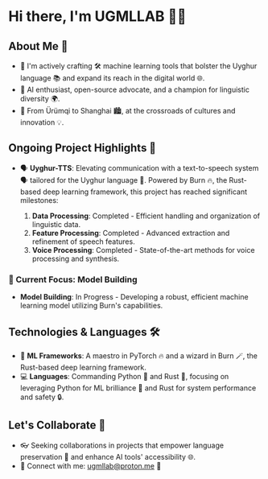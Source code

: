 # Hi there, I'm UGMLLAB 👋🌟

## About Me 📖
- 🌱 I'm actively crafting 🛠️ machine learning tools that bolster the Uyghur language 📚 and expand its reach in the digital world 🌐.
- 🤖 AI enthusiast, open-source advocate, and a champion for linguistic diversity 🌍.
- 📍 From Ürümqi to Shanghai 🏙️, at the crossroads of cultures and innovation 💡.

## Ongoing Project Highlights 🚀
- 🗣 **Uyghur-TTS**: Elevating communication with a text-to-speech system 🗣️ tailored for the Uyghur language 📝. Powered by Burn 🔥, the Rust-based deep learning framework, this project has reached significant milestones:

  1. **Data Processing**: Completed - Efficient handling and organization of linguistic data.
  2. **Feature Processing**: Completed - Advanced extraction and refinement of speech features.
  3. **Voice Processing**: Completed - State-of-the-art methods for voice processing and synthesis.

### 🚧 Current Focus: Model Building
- **Model Building**: In Progress - Developing a robust, efficient machine learning model utilizing Burn's capabilities.



## Technologies & Languages 🛠️
- 🧠 **ML Frameworks**: A maestro in PyTorch 🔥 and a wizard in Burn 🪄, the Rust-based deep learning framework.
- 💻 **Languages**: Commanding Python 🐍 and Rust 🦀, focusing on leveraging Python for ML brilliance 🌌 and Rust for system performance and safety 🔒.

## Let's Collaborate 🤝
- 👓 Seeking collaborations in projects that empower language preservation 📖 and enhance AI tools' accessibility 🌐.
- 📧 Connect with me: [ugmllab@proton.me](mailto:ugmllab@proton.me) 💌
